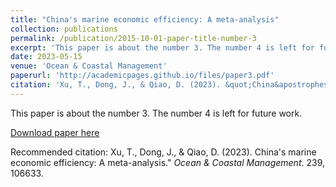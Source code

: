 ```yaml
---
title: "China's marine economic efficiency: A meta-analysis"
collection: publications
permalink: /publication/2015-10-01-paper-title-number-3
excerpt: 'This paper is about the number 3. The number 4 is left for future work.'
date: 2023-05-15
venue: 'Ocean & Coastal Management'
paperurl: 'http://academicpages.github.io/files/paper3.pdf'
citation: 'Xu, T., Dong, J., & Qiao, D. (2023). &quot;China&apostrophes marine economic efficiency&colon A meta&hyphenanalysis&quot; <i>Ocean & Coastal Management</i>. 239, 106633.'
---
```

This paper is about the number 3. The number 4 is left for future work.

[Download paper here](http://academicpages.github.io/files/paper3.pdf)

Recommended citation: Xu, T., Dong, J., & Qiao, D. (2023). China's marine economic efficiency: A meta-analysis." <i>Ocean & Coastal Management</i>. 239, 106633.
